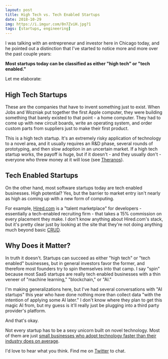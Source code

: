 ```yaml
---
layout: post
title: High Tech vs. Tech Enabled Startups
date: 2018-10-29
img: https://i.imgur.com/0n7ZviH.jpg?1
tags: [startups, engineering]
---
```


I was talking with an entrepreneur and investor here in Chicago today, and he pointed out a distinction that I've started to notice more and more over the past couple years:

**Most startups today can be classified as either "high tech" or "tech enabled."**

Let me elaborate:

## High Tech Startups

These are the companies that have to invent something just to exist. When Jobs and Wozniak put together the first Apple computer, they were building something that barely existed to that point - a home computer. They had to come up with new circuit boards, write an operating system, and order custom parts from suppliers just to make their first product.

This is a high tech startup. It's an extremely risky application of technology to a novel area, and it usually requires an R&D phase, several rounds of prototyping, and then slow adoption in an uncertain market. If a high tech startup works, the payoff is huge, but if it doesn't - and they usually don't - everyone who threw money at it will lose (see [Theranos](https://en.wikipedia.org/wiki/Theranos)).

## Tech Enabled Startups

On the other hand, most software startups today are tech enabled businesses. High potential? Yes, but the barrier to market entry isn't nearly as high as coming up with a new form of computing.

For example, [Hired.com](https://hired.com/) is a "talent marketplace" for developers - essentially a tech-enabled recruiting firm - that takes a 15% commission on every placement they make. I don't know anything about Hired.com's stack, but it's pretty clear just by looking at the site that they're not doing anything much beyond basic [CRUD](https://en.wikipedia.org/wiki/Create,_read,_update_and_delete).

## Why Does it Matter?

In truth it doesn't. Startups can succeed as either "high tech" or "tech enabled" businesses, but in general investors favor the former, and therefore most founders try to spin themselves into that camp. I say "spin" because most SaaS startups are really tech enabled businesses with a thin veneer of "machine learning," "blockchain," or "AI."

I'm making generalizations here, but I've had several conversations with "AI startups" this year who have done nothing more than collect data "with the intention of applying some AI later." I don't know where they plan to get this magic AI from, but my guess is it'll really just be plugging into a third party provider's platform.

And that's okay.

Not every startup has to be a sexy unicorn built on novel technology. Most of them are just [small businesses who adopt technology faster than their industry does on average](https://www.karllhughes.com/posts/myths-working-engineer-startup).

I'd love to hear what you think. Find me on [Twitter](https://twitter.com/karllhughes) to chat.
